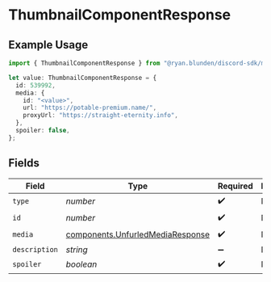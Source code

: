# ThumbnailComponentResponse

## Example Usage

```typescript
import { ThumbnailComponentResponse } from "@ryan.blunden/discord-sdk/models/components";

let value: ThumbnailComponentResponse = {
  id: 539992,
  media: {
    id: "<value>",
    url: "https://potable-premium.name/",
    proxyUrl: "https://straight-eternity.info",
  },
  spoiler: false,
};
```

## Fields

| Field                                                                                | Type                                                                                 | Required                                                                             | Description                                                                          |
| ------------------------------------------------------------------------------------ | ------------------------------------------------------------------------------------ | ------------------------------------------------------------------------------------ | ------------------------------------------------------------------------------------ |
| `type`                                                                               | *number*                                                                             | :heavy_check_mark:                                                                   | N/A                                                                                  |
| `id`                                                                                 | *number*                                                                             | :heavy_check_mark:                                                                   | N/A                                                                                  |
| `media`                                                                              | [components.UnfurledMediaResponse](../../models/components/unfurledmediaresponse.md) | :heavy_check_mark:                                                                   | N/A                                                                                  |
| `description`                                                                        | *string*                                                                             | :heavy_minus_sign:                                                                   | N/A                                                                                  |
| `spoiler`                                                                            | *boolean*                                                                            | :heavy_check_mark:                                                                   | N/A                                                                                  |